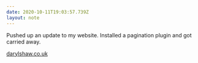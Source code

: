```yaml
---
date: 2020-10-11T19:03:57.739Z
layout: note
---
```

Pushed up an update to my website. Installed a pagination plugin and got carried away.

[darylshaw.co.uk](https://darylshaw.co.uk)